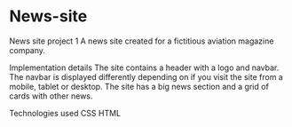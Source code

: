 # News-site

News site project 1
A news site created for a fictitious aviation magazine company.

Implementation details
The site contains a header with a logo and navbar. 
The navbar is displayed differently depending on if you visit the site from a mobile, tablet or desktop. 
The site has a big news section and a grid of cards with other news.

Technologies used
CSS
HTML

